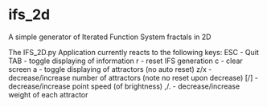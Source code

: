 # ifs_2d
A simple generator of Iterated Function System fractals in 2D

The IFS_2D.py Application currently reacts to the following keys:
ESC - Quit
TAB - toggle displaying of information
r   - reset IFS generation
c   - clear screen
a   - toggle displaying of attractors (no auto reset)
z/x - decrease/increase number of attractors (note no reset upon decrease)
[/] - decrease/increase point speed (of brightness)
,/. - decrease/increase weight of each attractor

